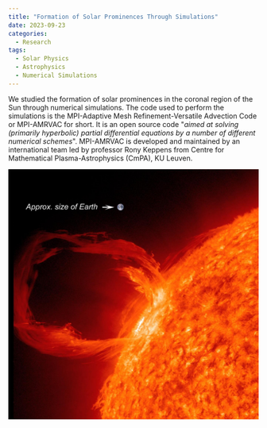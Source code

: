 ```yaml
---
title: "Formation of Solar Prominences Through Simulations"
date: 2023-09-23
categories:
  - Research
tags:
  - Solar Physics
  - Astrophysics
  - Numerical Simulations
---
```


We studied the formation of solar prominences in the coronal region of the Sun through numerical simulations. The code used to perform the simulations is the MPI-Adaptive Mesh Refinement-Versatile Advection Code or MPI-AMRVAC for short. It is an open source code "_aimed at solving (primarily hyperbolic) partial differential equations by a number of different numerical schemes_". MPI-AMRVAC is developed and maintained by an international team led by professor Rony Keppens from Centre for Mathematical Plasma-Astrophysics (CmPA), KU Leuven.  

![Image of a Solar Prominence. Credit : NASA](/assets/images/prominence.jpg "Solar Prominence")
